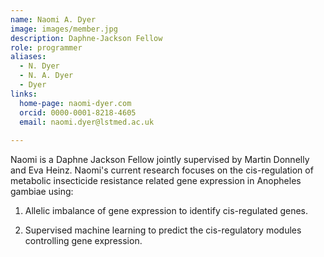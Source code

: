 ```yaml
---
name: Naomi A. Dyer
image: images/member.jpg
description: Daphne-Jackson Fellow
role: programmer
aliases:
  - N. Dyer
  - N. A. Dyer
  - Dyer
links:
  home-page: naomi-dyer.com
  orcid: 0000-0001-8218-4605
  email: naomi.dyer@lstmed.ac.uk
  
---
```


Naomi is a Daphne Jackson Fellow jointly supervised by Martin Donnelly and Eva Heinz. 
Naomi's current research focuses on the cis-regulation of metabolic insecticide resistance related gene expression in Anopheles gambiae using:

1. Allelic imbalance of gene expression to identify cis-regulated genes.

2. Supervised machine learning to predict the cis-regulatory modules controlling gene expression.
